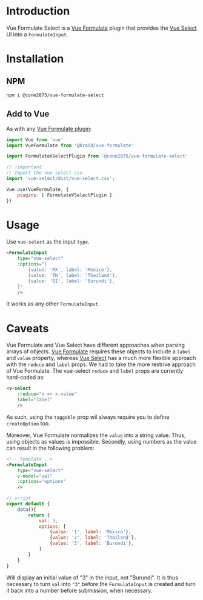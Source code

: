 # Introduction

Vue Formulate Select is a [Vue Formulate][1] plugin that provides the
[Vue Select][2] UI into a `FormulateInput`.

# Installation

## NPM
```sh
npm i @cone2875/vue-formulate-select
```

## Add to Vue

As with any [Vue Formulate plugin][3]:

```javascript
import Vue from 'vue'
import VueFormulate from '@braid/vue-formulate'

import FormulateVSelectPlugin from '@cone2875/vue-formulate-select'

// !important
// Import the vue-select css
import 'vue-select/dist/vue-select.css';

Vue.use(VueFormulate, {
    plugins: [ FormulateVSelectPlugin ]
})
```

# Usage

Use `vue-select` as the input `type`.

```html
<FormulateInput
    type="vue-select"
    :options="[
        {value: 'MX', label: 'Mexico'},
        {value: 'TH', label: 'Thailand'},
        {value: 'BI', label: 'Burundi'},
    ]"
    />
```

It works as any other `FormulateInput`.

# Caveats

Vue Formulate and Vue Select have different approaches when parsing arrays of 
objects. [Vue Formulate][4] requires these objects to include a `label` and 
`value` property, whereas [Vue Select][5] has a much more flexible approach 
with the `reduce` and `label` props. We had to take the more restrive 
approach of Vue Formulate. The vue-select `reduce` and `label` props are 
currently hard-coded as:

```html
<v-select
    :reduce="x => x.value"
    label="label"
    />
```

As such, using the `taggable` prop wil always require you to define 
`createOption` too.

Moreover, Vue Formulate normalizes the `value` into a string value. Thus, using
objects as values is impossible. Secondly, using numbers as the value can 
result in the following problem:

```html
<!-- template -->
<FormulateInput
    type="vue-select"
    v-model="val"
    :options="options"
    />
```

```javascript
// script
export default {
    data(){
        return {
            val: 3,
            options: [
                {value: '1', label: 'Mexico'},
                {value: '2', label: 'Thailand'},
                {value: '3', label: 'Burundi'},
            ]
        }
    }
}
```

Will display an initial value of "3" in the input, not "Burundi". It is thus
necessary to turn `val` into `"3"` before the `FormulateInput` is created and
turn it back into a number before submission, when necessary. 


[1]: https://vueformulate.com
[2]: https://vue-select.org
[3]: https://vueformulate.com/guide/plugins/
[4]: https://vueformulate.com/guide/inputs/types/select/#select-2
[5]: https://vue-select.org/guide/values.html#transforming-selections

